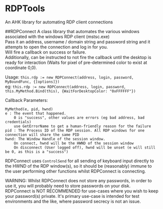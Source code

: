 # RDPTools
An AHK library for automating RDP client connections

##RDPConnect
A class library that automates the various windows associated with the windows RDP client (mstsc.exe)  
Pass it an address, username / domain string and password string and it attempts to open the connection and log in for you.  
Will fire a callback on success or failure.  
Additionally, can be instructed to not fire the callback until the desktop is ready for interaction (Waits for pixel of pre-determined color to exist at coordinate 0,0).  

Usage: ```this.rdp := new RDPConnect(address, login, password, MyBoundFunc, {[options]})```  
eg: ```this.rdp := new RDPConnect(address, login, password, this.MyMethod.Bind(this), {WaitForDesktopColor: "0xFFFFFF"})```

Callback Parameters:  
```
MyMethod(e, pid, hwnd)
e : The event that happened.
	0 is "success", other values are errors (eg bad address, bad credentials)
	use GetErrorName to get a human-friendly reason for the failure
pid : The Process ID of the RDP session. All RDP windows for one connection will share the same PID
hwnd: The Window Handle of the session window.
	On connect, hwnd will be the HWND of the session window
	On disconnect (User logged off), hwnd will be unset (e will still be 0, as this is a "success")
```

RDPConnect uses ```ControlSend``` for all sending of keyboard input directly to the HWND of the RDP window(s), so it should be (reasonably) immune to the user performing other functions whilst RDPConnect is connecting.

WARNING: Whilst RDPConnect does not store any passwords, in order to use it, you will probably need to store passwords on your disk.  
RDPConnect is NOT RECOMMENDED for use-cases where you wish to keep your password(s) private. It's primary use-case is intended for test environments and the like, where password secrecy is not an issue.
